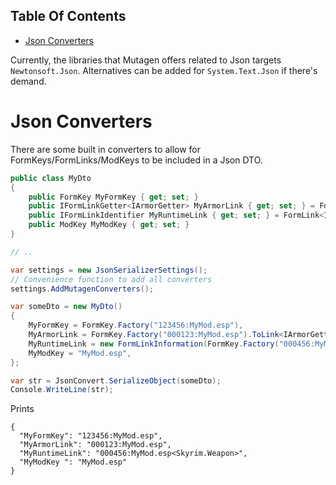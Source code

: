 <!-- START doctoc generated TOC please keep comment here to allow auto update -->
<!-- DON'T EDIT THIS SECTION, INSTEAD RE-RUN doctoc TO UPDATE -->
## Table Of Contents

- [Json Converters](#json-converters)

<!-- END doctoc generated TOC please keep comment here to allow auto update -->

Currently, the libraries that Mutagen offers related to Json targets `Newtonsoft.Json`.  Alternatives can be added for `System.Text.Json` if there's demand.

# Json Converters
There are some built in converters to allow for FormKeys/FormLinks/ModKeys to be included in a Json DTO.

```cs
public class MyDto
{
    public FormKey MyFormKey { get; set; }
    public IFormLinkGetter<IArmorGetter> MyArmorLink { get; set; } = FormLink<IArmorGetter>.Null;
    public IFormLinkIdentifier MyRuntimeLink { get; set; } = FormLink<IMajorRecordGetter>.Null;
    public ModKey MyModKey { get; set; }
}

// ..

var settings = new JsonSerializerSettings();
// Convenience function to add all converters
settings.AddMutagenConverters();

var someDto = new MyDto()
{
    MyFormKey = FormKey.Factory("123456:MyMod.esp"),
    MyArmorLink = FormKey.Factory("000123:MyMod.esp").ToLink<IArmorGetter>(),
    MyRuntimeLink = new FormLinkInformation(FormKey.Factory("000456:MyMod.esp"), typeof(IWeaponGetter)),
    MyModKey = "MyMod.esp",
};

var str = JsonConvert.SerializeObject(someDto);
Console.WriteLine(str);
```
Prints
```
{
  "MyFormKey": "123456:MyMod.esp",
  "MyArmorLink": "000123:MyMod.esp",
  "MyRuntimeLink": "000456:MyMod.esp<Skyrim.Weapon>",
  "MyModKey ": "MyMod.esp"
}
```